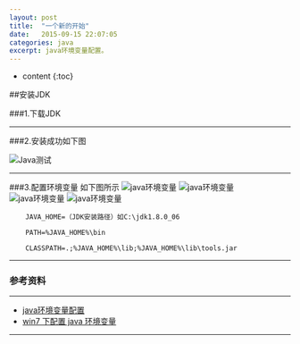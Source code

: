 ```yaml
---
layout: post
title:  "一个新的开始"
date:   2015-09-15 22:07:05
categories: java
excerpt: java环境变量配置。
---
```

* content
{:toc}



##安装JDK

###1.下载JDK

---

###2.安装成功如下图

![Java测试](http://oi62.tinypic.com/5wi9i1.jpg)

---  

###3.配置环境变量
如下图所示
   ![java环境变量](http://oi59.tinypic.com/zo6omp.jpg)
   ![java环境变量](http://oi61.tinypic.com/1zb3rfd.jpg)
   ![java环境变量](http://oi60.tinypic.com/ezfnlc.jpg)
   ![java环境变量](http://oi58.tinypic.com/r20rkp.jpg)
       
        JAVA_HOME=（JDK安装路径）如C:\jdk1.8.0_06 
       
        PATH=%JAVA_HOME%\bin
       
        CLASSPATH=.;%JAVA_HOME%\lib;%JAVA_HOME%\lib\tools.jar
        
---        

### 参考资料
---
* [
java环境变量配置](http://jingyan.baidu.com/album/f96699bb8b38e0894e3c1bef.html?picindex=5)
* [win7 下配置 java 环境变量](http://www.cnblogs.com/zhj5chengfeng/archive/2013/01/01/2841253.html)

---
